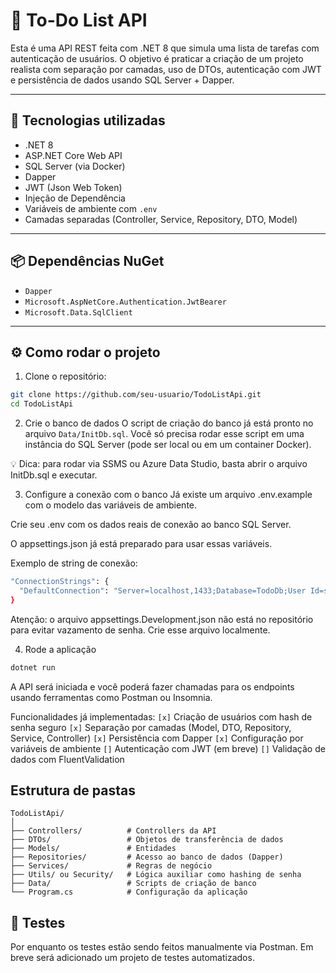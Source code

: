 ﻿# 📝 To-Do List API

Esta é uma API REST feita com .NET 8 que simula uma lista de tarefas com autenticação de usuários. O objetivo é praticar a criação de um projeto realista com separação por camadas, uso de DTOs, autenticação com JWT e persistência de dados usando SQL Server + Dapper.

---

## 🚀 Tecnologias utilizadas

- .NET 8
- ASP.NET Core Web API
- SQL Server (via Docker)
- Dapper
- JWT (Json Web Token)
- Injeção de Dependência
- Variáveis de ambiente com `.env`
- Camadas separadas (Controller, Service, Repository, DTO, Model)

---

## 📦 Dependências NuGet

- `Dapper`
- `Microsoft.AspNetCore.Authentication.JwtBearer`
- `Microsoft.Data.SqlClient`

---

## ⚙️ Como rodar o projeto

1. Clone o repositório:

```bash
git clone https://github.com/seu-usuario/TodoListApi.git
cd TodoListApi
```

2. Crie o banco de dados
O script de criação do banco já está pronto no arquivo `Data/InitDb.sql`.
Você só precisa rodar esse script em uma instância do SQL Server (pode ser local ou em um container Docker).

💡 Dica: para rodar via SSMS ou Azure Data Studio, basta abrir o arquivo InitDb.sql e executar.

3. Configure a conexão com o banco
Já existe um arquivo .env.example com o modelo das variáveis de ambiente.

Crie seu .env com os dados reais de conexão ao banco SQL Server.

O appsettings.json já está preparado para usar essas variáveis.

Exemplo de string de conexão:
```bash
"ConnectionStrings": {
  "DefaultConnection": "Server=localhost,1433;Database=TodoDb;User Id=sa;Password=SuaSenhaAqui;TrustServerCertificate=True;"
}

```

Atenção: o arquivo appsettings.Development.json não está no repositório para evitar vazamento de senha. Crie esse arquivo localmente.

4. Rode a aplicação
```bash
dotnet run
```

A API será iniciada e você poderá fazer chamadas para os endpoints usando ferramentas como Postman ou Insomnia.

Funcionalidades já implementadas:
`[x]` Criação de usuários com hash de senha seguro
`[x]` Separação por camadas (Model, DTO, Repository, Service, Controller)
`[x]` Persistência com Dapper
`[x]` Configuração por variáveis de ambiente
`[]` Autenticação com JWT (em breve)
`[]` Validação de dados com FluentValidation

## Estrutura de pastas
```
TodoListApi/
│
├── Controllers/          # Controllers da API
├── DTOs/                 # Objetos de transferência de dados
├── Models/               # Entidades
├── Repositories/         # Acesso ao banco de dados (Dapper)
├── Services/             # Regras de negócio
├── Utils/ ou Security/   # Lógica auxiliar como hashing de senha
├── Data/                 # Scripts de criação de banco
└── Program.cs            # Configuração da aplicação
```

## 🧪 Testes
Por enquanto os testes estão sendo feitos manualmente via Postman. Em breve será adicionado um projeto de testes automatizados.
